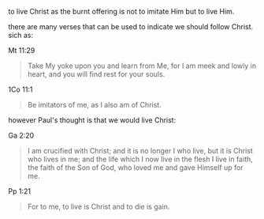 to live Christ as the burnt offering is not to imitate Him but to live Him.

there are many verses that can be used to indicate we should follow Christ. sich as:

Mt 11:29
> Take My yoke upon you and learn from Me, for I am meek and lowly in heart, and you will find rest for your souls.

1Co 11:1
> Be imitators of me, as I also am of Christ.

however Paul's thought is that we would live Christ:

Ga 2:20
> I am crucified with Christ; and it is no longer I who live, but it is Christ who lives in me; and the life which I now live in the flesh I live in faith, the faith of the Son of God, who loved me and gave Himself up for me.

Pp 1:21
> For to me, to live is Christ and to die is gain.

